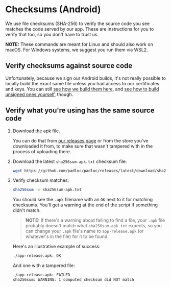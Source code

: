 # Checksums (Android)

We use file checksums (SHA-256) to verify the source code you see matches the
code served by our app. These are instructions for you to verify that too, so
you don't have to trust us.

**NOTE:** These commands are meant for Linux and should also work on macOS. For
Windows systems, we suggest you run them via WSL2.

## Verify checksums against source code

Unfortunately, because we sign our Android builds, it's not really possible to
locally build the exact same file unless you had access to our certificates and
keys. You can still
[see how we build them here](https://github.com/padloc/padloc/blob/ea05def083df89823d7c15c7bbeb6ef1a1b40383/.github/workflows/publish-release.yml#L201),
and
[see how to build unsigned ones yourself](https://github.com/padloc/padloc/blob/ea05def083df89823d7c15c7bbeb6ef1a1b40383/.github/workflows/build-cordova.yml),
though.

## Verify what you're using has the same source code

1. Download the apk file.

    You can do that from
    [our releases page](https://github.com/padloc/padloc/releases) or from the
    store you've downloaded it from, to make sure that wasn't tampered with in
    the process of uploading there.

2. Download the latest `sha256sum-apk.txt` checksum file:

    ```bash
    wget https://github.com/padloc/padloc/releases/latest/download/sha256sum-apk.txt
    ```

3. Verify checksum matches:

    ```bash
    sha256sum -c sha256sum-apk.txt
    ```

    You should see the `.apk` filename with an `OK` next to it for matching
    checksums. You'll get a warning at the end of the script if something didn't
    match.

    > **NOTE:** If there's a warning about failing to find a file, your `.apk`
    > file probably doesn't match what `sha256sum-apk.txt` expects, so you can
    > change your `.apk` file's name to `app-release.apk` (or whatever's in the
    > file) for it to be found.

    Here's an illustrative example of success:

    ```txt
    ./app-release.apk: OK
    ```

    And one with a tampered file:

    ```txt
    ./app-release.apk: FAILED
    sha256sum: WARNING: 1 computed checksum did NOT match
    ```
